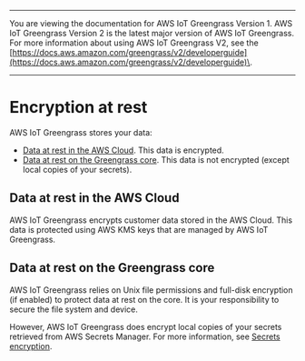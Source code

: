 --------

You are viewing the documentation for AWS IoT Greengrass Version 1\. AWS IoT Greengrass Version 2 is the latest major version of AWS IoT Greengrass\. For more information about using AWS IoT Greengrass V2, see the [https://docs.aws.amazon.com/greengrass/v2/developerguide](https://docs.aws.amazon.com/greengrass/v2/developerguide)\.

--------

# Encryption at rest<a name="encryption-at-rest"></a>

AWS IoT Greengrass stores your data:
+ [Data at rest in the AWS Cloud](#data-at-rest-cloud)\. This data is encrypted\.
+ [Data at rest on the Greengrass core](#data-at-rest-device)\. This data is not encrypted \(except local copies of your secrets\)\.

## Data at rest in the AWS Cloud<a name="data-at-rest-cloud"></a>

AWS IoT Greengrass encrypts customer data stored in the AWS Cloud\. This data is protected using AWS KMS keys that are managed by AWS IoT Greengrass\.

## Data at rest on the Greengrass core<a name="data-at-rest-device"></a>

AWS IoT Greengrass relies on Unix file permissions and full\-disk encryption \(if enabled\) to protect data at rest on the core\. It is your responsibility to secure the file system and device\.

However, AWS IoT Greengrass does encrypt local copies of your secrets retrieved from AWS Secrets Manager\. For more information, see [Secrets encryption](secrets.md#secrets-encryption)\.